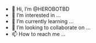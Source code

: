 - 👋 Hi, I’m @HEROBOTBD
- 👀 I’m interested in ...
- 🌱 I’m currently learning ...
- 💞️ I’m looking to collaborate on ...
- 📫 How to reach me ...

<!---
HEROBOTBD/HEROBOTBD is a ✨ special ✨ repository because its `README.md` (this file) appears on your GitHub profile.
You can click the Preview link to take a look at your changes.
--->
